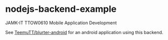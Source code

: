 # nodejs-backend-example
JAMK-IT TTOW0610 Mobile Application Development

See [TeemuTT/blurter-android](https://github.com/TeemuTT/blurter-android) for an android application using this backend.
